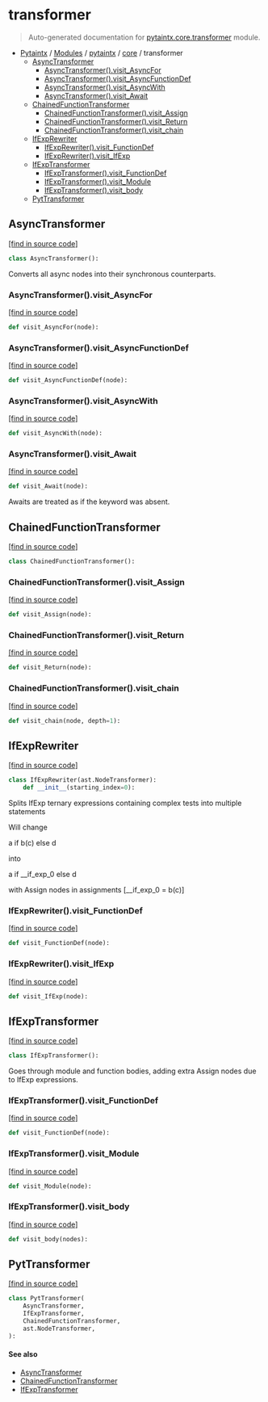 # transformer

> Auto-generated documentation for [pytaintx.core.transformer](../../../pytaintx/core/transformer.py) module.

- [Pytaintx](../../README.md#pytaintx-index) / [Modules](../../README.md#pytaintx-modules) / [pytaintx](../index.md#pytaintx) / [core](index.md#core) / transformer
    - [AsyncTransformer](#asynctransformer)
        - [AsyncTransformer().visit_AsyncFor](#asynctransformervisit_asyncfor)
        - [AsyncTransformer().visit_AsyncFunctionDef](#asynctransformervisit_asyncfunctiondef)
        - [AsyncTransformer().visit_AsyncWith](#asynctransformervisit_asyncwith)
        - [AsyncTransformer().visit_Await](#asynctransformervisit_await)
    - [ChainedFunctionTransformer](#chainedfunctiontransformer)
        - [ChainedFunctionTransformer().visit_Assign](#chainedfunctiontransformervisit_assign)
        - [ChainedFunctionTransformer().visit_Return](#chainedfunctiontransformervisit_return)
        - [ChainedFunctionTransformer().visit_chain](#chainedfunctiontransformervisit_chain)
    - [IfExpRewriter](#ifexprewriter)
        - [IfExpRewriter().visit_FunctionDef](#ifexprewritervisit_functiondef)
        - [IfExpRewriter().visit_IfExp](#ifexprewritervisit_ifexp)
    - [IfExpTransformer](#ifexptransformer)
        - [IfExpTransformer().visit_FunctionDef](#ifexptransformervisit_functiondef)
        - [IfExpTransformer().visit_Module](#ifexptransformervisit_module)
        - [IfExpTransformer().visit_body](#ifexptransformervisit_body)
    - [PytTransformer](#pyttransformer)

## AsyncTransformer

[[find in source code]](../../../pytaintx/core/transformer.py#L4)

```python
class AsyncTransformer():
```

Converts all async nodes into their synchronous counterparts.

### AsyncTransformer().visit_AsyncFor

[[find in source code]](../../../pytaintx/core/transformer.py#L14)

```python
def visit_AsyncFor(node):
```

### AsyncTransformer().visit_AsyncFunctionDef

[[find in source code]](../../../pytaintx/core/transformer.py#L11)

```python
def visit_AsyncFunctionDef(node):
```

### AsyncTransformer().visit_AsyncWith

[[find in source code]](../../../pytaintx/core/transformer.py#L17)

```python
def visit_AsyncWith(node):
```

### AsyncTransformer().visit_Await

[[find in source code]](../../../pytaintx/core/transformer.py#L7)

```python
def visit_Await(node):
```

Awaits are treated as if the keyword was absent.

## ChainedFunctionTransformer

[[find in source code]](../../../pytaintx/core/transformer.py#L21)

```python
class ChainedFunctionTransformer():
```

### ChainedFunctionTransformer().visit_Assign

[[find in source code]](../../../pytaintx/core/transformer.py#L60)

```python
def visit_Assign(node):
```

### ChainedFunctionTransformer().visit_Return

[[find in source code]](../../../pytaintx/core/transformer.py#L63)

```python
def visit_Return(node):
```

### ChainedFunctionTransformer().visit_chain

[[find in source code]](../../../pytaintx/core/transformer.py#L22)

```python
def visit_chain(node, depth=1):
```

## IfExpRewriter

[[find in source code]](../../../pytaintx/core/transformer.py#L67)

```python
class IfExpRewriter(ast.NodeTransformer):
    def __init__(starting_index=0):
```

Splits IfExp ternary expressions containing complex tests into multiple statements

Will change

a if b(c) else d

into

a if __if_exp_0 else d

with Assign nodes in assignments [__if_exp_0 = b(c)]

### IfExpRewriter().visit_FunctionDef

[[find in source code]](../../../pytaintx/core/transformer.py#L106)

```python
def visit_FunctionDef(node):
```

### IfExpRewriter().visit_IfExp

[[find in source code]](../../../pytaintx/core/transformer.py#L86)

```python
def visit_IfExp(node):
```

## IfExpTransformer

[[find in source code]](../../../pytaintx/core/transformer.py#L110)

```python
class IfExpTransformer():
```

Goes through module and function bodies, adding extra Assign nodes due to IfExp expressions.

### IfExpTransformer().visit_FunctionDef

[[find in source code]](../../../pytaintx/core/transformer.py#L125)

```python
def visit_FunctionDef(node):
```

### IfExpTransformer().visit_Module

[[find in source code]](../../../pytaintx/core/transformer.py#L136)

```python
def visit_Module(node):
```

### IfExpTransformer().visit_body

[[find in source code]](../../../pytaintx/core/transformer.py#L113)

```python
def visit_body(nodes):
```

## PytTransformer

[[find in source code]](../../../pytaintx/core/transformer.py#L142)

```python
class PytTransformer(
    AsyncTransformer,
    IfExpTransformer,
    ChainedFunctionTransformer,
    ast.NodeTransformer,
):
```

#### See also

- [AsyncTransformer](#asynctransformer)
- [ChainedFunctionTransformer](#chainedfunctiontransformer)
- [IfExpTransformer](#ifexptransformer)

